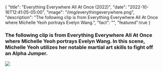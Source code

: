 {
  "title": "Everything Everywhere All At Once (2022)",
  "date": "2022-10-16T12:41:05-05:00",
  "image": "/img/everythingeverywhere.png",
  "description": "The following clip is from Everything Everywhere All At Once where Michelle Yeoh portrays Evelyn Wang.",
  "fact": "",
  "featured":true
}

### The following clip is from Everything Everywhere All At Once where Michelle Yeoh portrays Evelyn Wang. In this scene, Michelle Yeoh utilizes her notable martial art skills to fight off an Alpha Jumper.

[![](/img/everythingeverywhere.png)](https://www.youtube.com/watch?v=pPoYhwaZ9rg)
